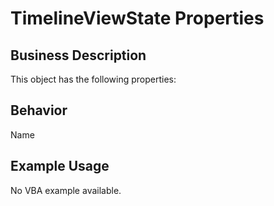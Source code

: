 # TimelineViewState Properties

## Business Description
This object has the following properties:

## Behavior
Name

## Example Usage
No VBA example available.